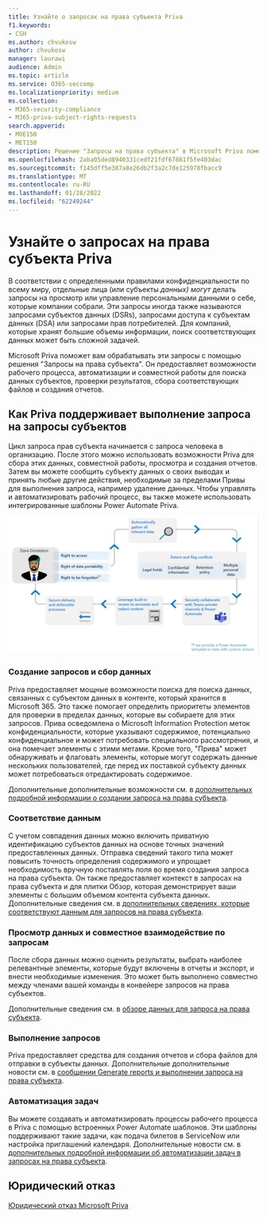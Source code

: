 ```yaml
---
title: Узнайте о запросах на права субъекта Priva
f1.keywords:
- CSH
ms.author: chvukosw
author: chvukosw
manager: laurawi
audience: Admin
ms.topic: article
ms.service: O365-seccomp
ms.localizationpriority: medium
ms.collection:
- M365-security-compliance
- M365-priva-subject-rights-requests
search.appverid:
- MOE150
- MET150
description: Решение "Запросы на права субъекта" в Microsoft Priva помогает находить персональные данные и сотрудничать при просмотре контента и создании отчетов.
ms.openlocfilehash: 2aba05ded8940331cedf21fdf67861f5fe403dac
ms.sourcegitcommit: f145dff5e387a8e26db2f3a2c7de125978fbacc9
ms.translationtype: MT
ms.contentlocale: ru-RU
ms.lasthandoff: 01/28/2022
ms.locfileid: "62249244"
---
```

# <a name="learn-about-priva-subject-rights-requests"></a>Узнайте о запросах на права субъекта Priva

В соответствии с определенными правилами конфиденциальности по всему миру, отдельные лица (или субъекты *данных) могут* делать запросы на просмотр или управление персональными данными о себе, которые компании собрали. Эти запросы иногда также называются запросами субъектов данных (DSRs), запросами доступа к субъектам данных (DSA) или запросами прав потребителей. Для компаний, которые хранят большие объемы информации, поиск соответствующих данных может быть сложной задачей.

Microsoft Priva поможет вам обрабатывать эти запросы с помощью решения "Запросы на права субъекта". Он предоставляет возможности рабочего процесса, автоматизации и совместной работы для поиска данных субъектов, проверки результатов, сбора соответствующих файлов и создания отчетов.

## <a name="how-priva-supports-subject-rights-request-fulfillment"></a>Как Priva поддерживает выполнение запроса на запросы субъектов

Цикл запроса прав субъекта начинается с запроса человека в организацию. После этого можно использовать возможности Priva для сбора этих данных, совместной работы, просмотра и создания отчетов. Затем вы можете сообщить субъекту данных о своих выводах и принять любые другие действия, необходимые за пределами Привы для выполнения запроса, например удаление данных. Чтобы управлять и автоматизировать рабочий процесс, вы также можете использовать интегрированные шаблоны Power Automate Priva.

![Рабочий процесс для запросов на права субъекта.](../media/priva-srr-cycle.png)

### <a name="create-requests-and-collect-data"></a>Создание запросов и сбор данных

Priva предоставляет мощные возможности поиска для поиска данных, связанных с субъектом данных в контенте, который хранится в Microsoft 365. Это также помогает определить приоритеты элементов для проверки в пределах данных, которые вы собираете для этих запросов. Прива осведомлена о Microsoft Information Protection меток конфиденциальности, которые указывают содержимое, потенциально конфиденциальное и может потребовать специального рассмотрения, и она помечает элементы с этими метами. Кроме того, "Прива" может обнаруживать и флаговать элементы, которые могут содержать данные нескольких пользователей, где перед их поставкой субъекту данных может потребоваться отредактировать содержимое.

Дополнительные дополнительные возможности см. в [дополнительных подробной информации о создании запроса на права субъекта](subject-rights-requests-create.md).

### <a name="data-matching"></a>Соответствие данным

С учетом совпадения данных можно включить приватную идентификацию субъектов данных на основе точных значений предоставленных данных. Отправка сведений такого типа может повысить точность определения содержимого и упрощает необходимость вручную поставлять поля во время создания запроса на права субъекта. Он также предоставляет контекст в запросах на права субъекта и для плитки Обзор, которая демонстрирует ваши элементы с большим объемом контента субъекта данных. Дополнительные сведения см. в [дополнительных сведениях, которые соответствуют данным для запросов на права субъекта](subject-rights-requests-data-match.md).

### <a name="review-data-and-collaborate-on-requests"></a>Просмотр данных и совместное взаимодействие по запросам

После сбора данных можно оценить результаты, выбрать наиболее релевантные элементы, которые будут включены в отчеты и экспорт, и внести необходимые изменения. Это может быть выполнено совместно между членами вашей команды в конвейере запросов на права субъектов.

Дополнительные сведения см. в [обзоре данных для запроса на права субъекта](subject-rights-requests-data-review.md).

### <a name="fulfill-requests"></a>Выполнение запросов

Priva предоставляет средства для создания отчетов и сбора файлов для отправки в субъекты данных. Дополнительные дополнительные новости см. в [сообщении Generate reports и выполнении запроса на права субъекта](subject-rights-requests-reports.md).

### <a name="automate-tasks"></a>Автоматизация задач

Вы можете создавать и автоматизировать процессы рабочего процесса в Priva с помощью встроенных Power Automate шаблонов. Эти шаблоны поддерживают такие задачи, как подача билетов в ServiceNow или настройка приглашений календаря. Дополнительные новости см. в [дополнительных подробной информации об автоматизации задач в запросах на права субъекта](subject-rights-requests-automate.md).

## <a name="legal-disclaimer"></a>Юридический отказ

[Юридический отказ Microsoft Priva](priva-disclaimer.md)
